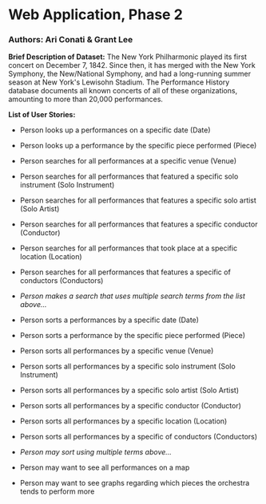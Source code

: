 # Web Application, Phase 2

### Authors: Ari Conati & Grant Lee

**Brief Description of Dataset:** The New York Philharmonic played its first concert on December 7, 1842. Since then, it has merged with the New York Symphony, the New/National Symphony, and had a long-running summer season at New York's Lewisohn Stadium. The Performance History database documents all known concerts of all of these organizations, amounting to more than 20,000 performances.

**List of User Stories:**

* Person looks up a performances on a specific date (Date)
* Person looks up a performance by the specific piece performed (Piece)
* Person searches for all performances at a specific venue (Venue)
* Person searches for all performances that featured a specific solo instrument (Solo Instrument)
* Person searches for all performances that features a specific solo artist (Solo Artist)
* Person searches for all performances that features a specific conductor (Conductor)
* Person searches for all performances that took place at a specific location (Location)
* Person searches for all performances that features a specific of conductors (Conductors)
* *Person makes a search that uses multiple search terms from the list above...* </br>

* Person sorts a performances by a specific date (Date)
* Person sorts a performance by the specific piece performed (Piece)
* Person sorts all performances by a specific venue (Venue)
* Person sorts all performances by a specific solo instrument (Solo Instrument)
* Person sorts all performances by a specific solo artist (Solo Artist)
* Person sorts all performances by a specific conductor (Conductor)
* Person sorts all performances by a specific location (Location)
* Person sorts all performances by a specific of conductors (Conductors)
* *Person may sort using multiple terms above...*

* Person may want to see all performances on a map
* Person may want to see graphs regarding which pieces the orchestra tends to perform more

